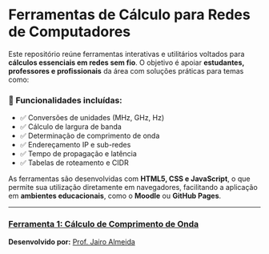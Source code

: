 # Ferramentas de Cálculo para Redes de Computadores

Este repositório reúne ferramentas interativas e utilitários voltados para **cálculos essenciais em redes sem fio**. O objetivo é apoiar **estudantes, professores e profissionais** da área com soluções práticas para temas como:

### 🔧 Funcionalidades incluídas:

- ✅ Conversões de unidades (MHz, GHz, Hz)  
- ✅ Cálculo de largura de banda  
- ✅ Determinação de comprimento de onda  
- ✅ Endereçamento IP e sub-redes  
- ✅ Tempo de propagação e latência  
- ✅ Tabelas de roteamento e CIDR  

As ferramentas são desenvolvidas com **HTML5, CSS e JavaScript**, o que permite sua utilização diretamente em navegadores, facilitando a aplicação em **ambientes educacionais**, como o **Moodle** ou **GitHub Pages**.

---

### [Ferramenta 1: Cálculo de Comprimento de Onda](https://jairoalmeid.github.io/WiFi_Toolkit/Calc_Comprimento_de_onda.html)

**Desenvolvido por:** [Prof. Jairo Almeida](https://github.com/jairoalmeid)

